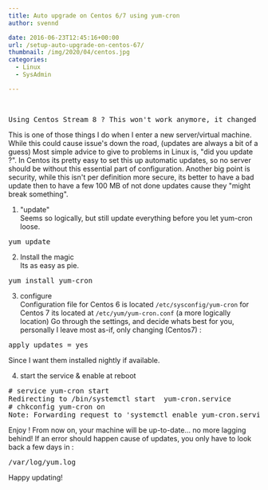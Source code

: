 ```yaml
---
title: Auto upgrade on Centos 6/7 using yum-cron
author: svennd

date: 2016-06-23T12:45:16+00:00
url: /setup-auto-upgrade-on-centos-67/
thumbnail: /img/2020/04/centos.jpg
categories:
  - Linux
  - SysAdmin

---
```

&nbsp;

<pre>Using Centos Stream 8 ? This won't work anymore, it changed to [dnf-automatic](https://www.svennd.be/auto-upgrade-on-centos-stream-8-using-dnf-automatic/) !</pre>

This is one of those things I do when I enter a new server/virtual machine. While this could cause issue's down the road, (updates are always a bit of a guess) Most simple advice to give to problems in Linux is, "did you update ?". In Centos its pretty easy to set this up automatic updates, so no server should be without this essential part of configuration. Another big point is security, while this isn't per definition more secure, its better to have a bad update then to have a few 100 MB of not done updates cause they "might break something".

1) "update"  
Seems so logically, but still update everything before you let yum-cron loose.

<pre>yum update</pre>

2) Install the magic  
Its as easy as pie.

<pre>yum install yum-cron</pre>

3) configure  
Configuration file for Centos 6 is located <code class="EnlighterJSRAW" data-enlighter-language="null">/etc/sysconfig/yum-cron</code> for Centos 7 its located at <code class="EnlighterJSRAW" data-enlighter-language="null">/etc/yum/yum-cron.conf</code> (a more logically location) Go through the settings, and decide whats best for you, personally I leave most as-if, only changing (Centos7) :

<pre>apply_updates = yes</pre>

Since I want them installed nightly if available.

4) start the service & enable at reboot

<pre># service yum-cron start
Redirecting to /bin/systemctl start  yum-cron.service
# chkconfig yum-cron on
Note: Forwarding request to 'systemctl enable yum-cron.service'.
</pre>

Enjoy ! From now on, your machine will be up-to-date... no more lagging behind! If an error should happen cause of updates, you only have to look back a few days in :

<pre>/var/log/yum.log</pre>

Happy updating!